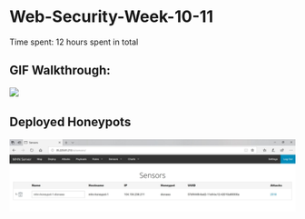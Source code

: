 # Web-Security-Week-10-11

Time spent: 12 hours spent in total

## GIF Walkthrough: <br />
<img src="https://github.com/sengfung27/Web-Security-Week-10-11/blob/master/honeypot.gif" width="800">

## Deployed Honeypots
<img src="https://github.com/sengfung27/Web-Security-Week-10-11/blob/master/honeypot.JPG" width="800">
